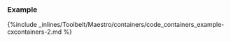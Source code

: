 <!-- usedin: [ _maestro/Toolbelt/containers.md] -->


### Example



{%include _inlines/Toolbelt/Maestro/containers/code_containers_example-cxcontainers-2.md %}



